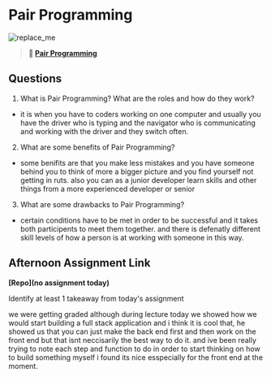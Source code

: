 # Pair Programming

![replace_me](https://codeworks.blob.core.windows.net/public/assets/img/illustrations/placeholder.svg)

> **📖 [Pair Programming](https://codeworksacademy.com/fs-student-guide/resources/wk7/01-Pair-Programming)**

## Questions

1. What is Pair Programming? What are the roles and how do they work?

- it is when you have to coders working on one computer and usually you have the driver who is typing and the navigator who is communicating and working with the driver and they switch often.

2. What are some benefits of Pair Programming?

- some benifits are that you make less mistakes and you have someone behind you to think of more a bigger picture and you find yourself not getting in ruts. also you can as a junior developer learn skills and other things from a more experienced developer or senior

3. What are some drawbacks to Pair Programming?

- certain conditions have to be met in order to be successful and it takes both participents to meet them together. and there is defenatly different skill levels of how a person is at working with someone in this way.

## Afternoon Assignment Link

**[Repo](no assignment today)**

Identify at least 1 takeaway from today's assignment

we were getting graded although during lecture today we showed how we would start building a full stack application and i think it is cool that, he showed us that you can just make the back end first and then work on the front end but that isnt neccisarily the best way to do it. and ive been really trying to note each step and function to do in order to start thinking on how to build something myself i found its nice esspecially for the front end at the moment.
